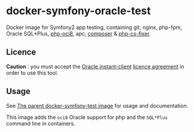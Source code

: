 # docker-symfony-oracle-test

Docker image for Symfony2 app testing, containing git, nginx, php-fpm, Oracle SQL*Plus, [php-oci8](http://php.net/manual/oci8.requirements.php), apc, [composer](https://getcomposer.org/) & [php-cs-fixer](https://github.com/FriendsOfPHP/PHP-CS-Fixer).

## Licence

**Caution** : you must accept the
[Oracle instant-client](http://www.oracle.com/technetwork/database/features/instant-client/index-097480.html)
[licence agreement](http://www.oracle.com/technetwork/licenses/instant-client-lic-152016.html)
in order to use this tool.

## Usage

See [The parent docker-symfony-test image](https://github.com/mRoca/docker-symfony-test) for usage and documentation.

This image adds the `oci8` Oracle support for php and the `SQL*Plus` command line in containers.

